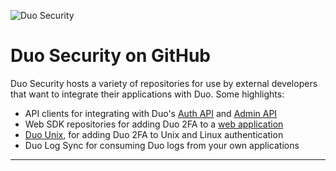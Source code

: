 ![Duo Security](https://duo.com/assets/img/duoLogo-web.png)

# Duo Security on GitHub

Duo Security hosts a variety of repositories for use by external developers that want to integrate their applications with Duo.
Some highlights:
* API clients for integrating with Duo's [Auth API](https://duo.com/docs/authapi) and [Admin API](https://duo.com/docs/adminapi)
* Web SDK repositories for adding Duo 2FA to a [web application](https://duo.com/docs/duoweb)
* [Duo Unix](https://duo.com/docs/duounix), for adding Duo 2FA to Unix and Linux authentication
* Duo Log Sync for consuming Duo logs from your own applications

----

